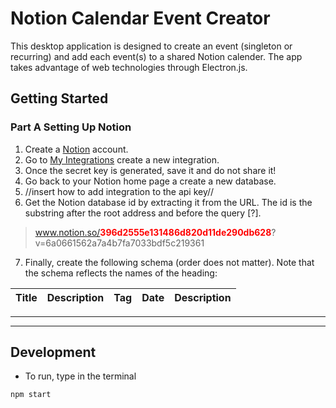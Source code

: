 # Notion Calendar Event Creator
This desktop application is designed to create an event (singleton or recurring) and add each event(s) to a shared Notion calender. The app takes advantage of web technologies through Electron.js.


## Getting Started
### Part A Setting Up Notion
   
   1. Create a [Notion](https://www.notion.so) account.
   2. Go to [My Integrations](https://www.notion.so/my-integrations) create a new integration. 
   3. Once the secret key is generated, save it and do not share it!
   4. Go back to your Notion home page a create a new database.
   5. //insert how to add integration to the api key//
   6. Get the Notion database id by extracting it from the URL. The id is the substring after the root address and before the query [?].
   >www.notion.so/<b style="color:red">396d2555e131486d820d11de290db628</b>?v=6a0661562a7a4b7fa7033bdf5c219361

   7. Finally, create the following schema (order does not matter). Note that the schema reflects the names of the heading: 
   
|Title|Description|Tag|Date|Description|    
|-----|:---------:|--:|---:|----------:|




---
---


## Development
* To run, type in the terminal
```
npm start
```
